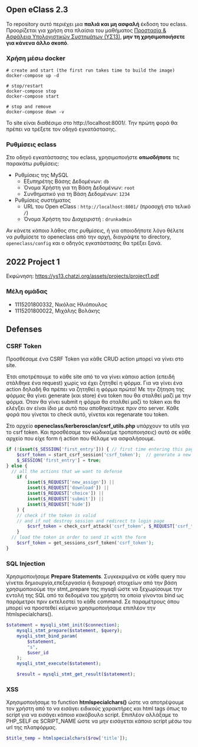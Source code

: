 ## Open eClass 2.3

Το repository αυτό περιέχει μια **παλιά και μη ασφαλή** έκδοση του eclass.
Προορίζεται για χρήση στα πλαίσια του μαθήματος
[Προστασία & Ασφάλεια Υπολογιστικών Συστημάτων (ΥΣ13)](https://ys13.chatzi.org/), **μην τη
χρησιμοποιήσετε για κάνενα άλλο σκοπό**.

### Χρήση μέσω docker

```
# create and start (the first run takes time to build the image)
docker-compose up -d

# stop/restart
docker-compose stop
docker-compose start

# stop and remove
docker-compose down -v
```

To site είναι διαθέσιμο στο http://localhost:8001/. Την πρώτη φορά θα πρέπει να τρέξετε τον οδηγό εγκατάστασης.

### Ρυθμίσεις eclass

Στο οδηγό εγκατάστασης του eclass, χρησιμοποιήστε **οπωσδήποτε** τις παρακάτω ρυθμίσεις:

- Ρυθμίσεις της MySQL
  - Εξυπηρέτης Βάσης Δεδομένων: `db`
  - Όνομα Χρήστη για τη Βάση Δεδομένων: `root`
  - Συνθηματικό για τη Βάση Δεδομένων: `1234`
- Ρυθμίσεις συστήματος
  - URL του Open eClass : `http://localhost:8001/` (προσοχή στο τελικό `/`)
  - Όνομα Χρήστη του Διαχειριστή : `drunkadmin`

Αν κάνετε κάποιο λάθος στις ρυθμίσεις, ή για οποιοδήποτε λόγο θέλετε να ρυθμίσετε
το openeclass από την αρχή, διαγράψτε το directory, `openeclass/config` και ο
οδηγός εγκατάστασης θα τρέξει ξανά.

## 2022 Project 1

Εκφώνηση: https://ys13.chatzi.org/assets/projects/project1.pdf

### Μέλη ομάδας

- 1115201800332, Νικόλας Ηλιόπουλος
- 1115201800022, Μιχάλης Βολάκης

## Defenses
### CSRF Token

Προσθέσαμε ένα CSRF Token για κάθε CRUD action μπορεί να γίνει στο site.

Έτσι αποτρέπουμε το κάθε site από το να γίνει κάποιο action (επειδή στάλθηκε ένα request) χωρίς να έχει ζητηθεί η φόρμα.
Για να γίνει ένα action δηλαδή θα πρέπει να ζητηθεί η φόρμα πρώτα!
Με την ζήτηση της φόρμας θα γίνει generate (και store) ένα token που θα σταλθεί μαζί με την φόρμα.
Όταν θα γίνει submit η φόρμα θα σταλθεί μαζί το token και θα ελέγξει αν είναι ίδιο με αυτό που αποθηκεύτηκε πριν στο server.
Κάθε φορά που γίνεται το check αυτό, γίνεται και regenarate του token.

Στο αρχείο **openeclass/kerberosclan/csrf_utils.php** υπάρχουν τα utils για το csrf token.
Και προσθέσαμε τον κώδικα(με τροποποιησεις) αυτό σε κάθε αρχείο που είχε form ή action που θέλαμε να ασφαλήσουμε.

```php
if (!isset($_SESSION['first_entry'])) { // first time entering this page in this session
	$csrf_token = start_csrf_session('csrf_token');  // generate a new token and store it to session
	$_SESSION['first_entry'] = true;
} else {
  // all the actions that we want to defense
	if (
		isset($_REQUEST['new_assign']) ||
		isset($_REQUEST['download']) ||
		isset($_REQUEST['choice']) ||
		isset($_REQUEST['submit']) ||
		isset($_REQUEST['hide'])
	) {
    // check if the token is valid
    // and if not destroy session and redirect to login page
		$csrf_token = check_csrf_attack('csrf_token', $_REQUEST['csrf_token']);
	}
  // load the token in order to send it with the form
	$csrf_token = get_sessions_csrf_token('csrf_token');
}
```

### SQL Injection

Χρησιμοποιήσαμε **Prepare Statements**.
Συγκεκριμένα σε κάθε query που γίνεται δημιουργία,επεξεργασία ή διαγραφή στοιχείων από την βάση
χρησιμοποιούμε την stmt_prepare της mysqli ώστε να ξεχωρίσουμε την εντολή της SQL από τα δεδομένα
του χρήστη τα οποία γίνονται bind ως παράμετροι πριν εκτελεστεί το κάθε command. Σε παραμέτρους όπου μπορεί να προστεθεί κείμενο χρησιμοποιήσαμε επιπλέον την htmlspecialchars().

```php
$statement = mysqli_stmt_init($connection);
	mysqli_stmt_prepare($statement, $query);
	mysqli_stmt_bind_param(
		$statement,
		"s",
		$user_id
	);
	mysqli_stmt_execute($statement);

	$result = mysqli_stmt_get_result($statement);

```

### XSS

Χρησιμοποιήσαμε το function **htmlspecialchars()** ώστε να αποτρέψουμε τον χρήστη από το να εισάγει
ειδικούς χαρακτήρες και html tags όπως το script για να εισάγει κάποιο κακόβουλο script. Επιπλέον αλλάξαμε το PHP_SELF σε SCRIPT_NAME ώστε να μην εισάγεται κάποιο script μέσω του url της πλατφόρμας.
```php
$title_temp = htmlspecialchars($row['title']);
```
<!-- ## Attacks -->

